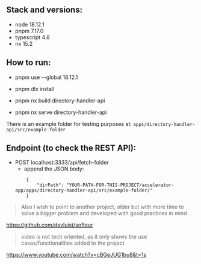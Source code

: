 
## Stack and versions:

- node 18.12.1
- pnpm 7.17.0
- typescript 4.8
- nx 15.2


## How to run:

- pnpm use --global 18.12.1

- pnpm dlx install
- pnpm nx build directory-handler-api
- pnpm nx serve directory-handler-api

There is an example folder for testing purposes at:
    `apps/directory-handler-api/src/example-folder`


## Endpoint (to check the REST API):

- POST localhost:3333/api/fetch-folder
    - append the JSON body:
    ```
        {
            "dirPath": "YOUR-PATH-FOR-THIS-PROJECT/accelerator-app/apps/directory-handler-api/src/example-folder/"
        }
    ```


> Also I wish to point to another project, older but with more time to solve a bigger problem and developed with good practices in mind

https://github.com/devluist/softour


> video is not tech oriented, as it only shows the use cases/functionalities added to the project

https://www.youtube.com/watch?v=cBGeJUG1bu8&t=1s
